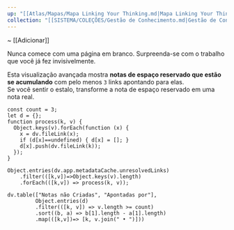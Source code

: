 ```yaml
---
up: "[[Atlas/Mapas/Mapa Linking Your Thinking.md|Mapa Linking Your Thinking]]"
collection: "[[SISTEMA/COLEÇÕES/Gestão de Conhecimento.md|Gestão de Conhecimento]]"
---
```

~ [[Adicionar]]  

Nunca comece com uma página em branco. Surpreenda-se com o trabalho que você já fez invisivelmente.  

Esta visualização avançada mostra **notas de espaço reservado que estão se acumulando** com pelo menos `3` links apontando para elas.  
Se você sentir o estalo, transforme a nota de espaço reservado em uma nota real.  

```dataviewjs
const count = 3;
let d = {};
function process(k, v) {
  Object.keys(v).forEach(function (x) {
    x = dv.fileLink(x);
    if (d[x]==undefined) { d[x] = []; }
    d[x].push(dv.fileLink(k));
  });
}

Object.entries(dv.app.metadataCache.unresolvedLinks)
    .filter(([k,v])=>Object.keys(v).length)
    .forEach(([k,v]) => process(k, v));
    
dv.table(["Notas não Criadas", "Apontadas por"],
         Object.entries(d)
         .filter(([k, v]) => v.length >= count)
         .sort((b, a) => b[1].length - a[1].length)
         .map(([k,v])=> [k, v.join(" • ")]))
```
